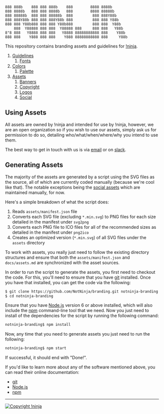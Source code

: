     888 888b    888 888 888b    888        8888 8888b
    888 8888b   888 888 8888b   888        8888 88888b
    888 88888b  888 888 88888b  888         888 888Y88b
    888 888Y88b 888 888 888Y88b 888         888 888 Y88b
    888 888 Y88b888 888 888 Y88b888         888 888  Y88b
        888  Y88888 888 888  Y88888 888     888 888   Y88b
    8"8 888   Y8888 888 888   Y8888 88888888888 888    Y88b
    888 888    Y888 888 888    Y888 88888888888 888     Y88b

This repository contains branding assets and guidelines for [!ninja](https://not.ninja).

1. [Guidelines](https://github.com/NotNinja/branding/blob/master/docs/guidelines.md)
   1. [Fonts](https://github.com/NotNinja/branding/blob/master/docs/guidelines.md#fonts)
2. [Colors](https://github.com/NotNinja/branding/blob/master/docs/colors.md)
   1. [Palette](https://github.com/NotNinja/branding/blob/master/docs/colors.md#palette)
3. [Assets](https://github.com/NotNinja/branding/blob/master/docs/assets.md)
   1. [Banners](https://github.com/NotNinja/branding/blob/master/docs/assets.md#banners)
   2. [Copyright](https://github.com/NotNinja/branding/blob/master/docs/assets.md#copyright)
   3. [Logos](https://github.com/NotNinja/branding/blob/master/docs/assets.md#logos)
   4. [Social](https://github.com/NotNinja/branding/blob/master/docs/assets.md#social)

## Using Assets

All assets are owned by !ninja and intended for use by !ninja, however, we are an open organization so if you wish to
use our assets, simply ask us for permission to do so, detailing who/what/when/where/why you intend to use them.

The best way to get in touch with us is via [email](mailto:contact@not.ninja) or on [slack](https://slack.not.ninja).

## Generating Assets

The majority of the assets are generated by a script using the SVG files as the source, all of which are currently coded
manually (because we're cool like that). The notable exceptions being the
[social assets](https://github.com/NotNinja/branding/blob/master/docs/assets.md#social) which are maintained manually,
for now.

Here's a simple breakdown of what the script does:

1. Reads `assets/manifest.json` file
2. Converts each SVG file (excluding `*.min.svg`) to PNG files for each size detailed in the manifest under `svg2png`
3. Converts each PNG file to ICO files for all of the recommended sizes as detailed in the manifest under `png2ico`
4. Creates an optimized version (`*.min.svg`) of all SVG files under the `assets` directory

To work with assets, you really just need to follow the existing directory structures and ensure that both the
`assets/manifest.json` and `docs/assets.md` are synchronized with the asset sources.

In order to run the script to generate the assets, you first need to checkout the code. For this, you'll need to ensure
that you have [git](https://git-scm.com) installed. Once you have that installed, you can get the code via the
following:

``` bash
$ git clone https://github.com/NotNinja/branding.git notninja-branding
$ cd notninja-branding
```

Ensure that you have [Node.js](https://nodejs.org) version 6 or above installed, which will also include the
[npm](https://www.npmjs.com) command-line tool that we need. Now you just need to install of the dependencies for the
script by running the following command:

``` bash
notninja-branding$ npm install
```

Now, any time that you need to generate assets you just need to run the following:

``` bash
notninja-branding$ npm start
```

If successful, it should end with "Done!".

If you'd like to learn more about any of the software mentioned above, you can read their online documentation:

* [git](https://git-scm.com/doc)
* [Node.js](https://nodejs.org/en/docs/)
* [npm](https://docs.npmjs.com)

---

[![Copyright !ninja](https://cdn.rawgit.com/NotNinja/branding/master/assets/copyright/base/not-ninja-copyright-186x25.png)](https://not.ninja)

